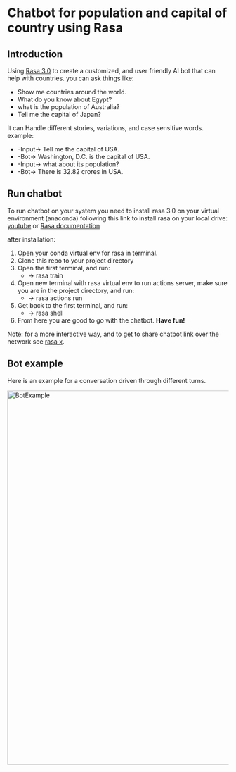 # Chatbot for population and capital of country using Rasa
## Introduction
Using [Rasa 3.0](https://rasa.com/docs/rasa/) to create a customized, and user friendly AI bot that can help with countries.
you can ask things like:
- Show me countries around the world.
- What do you know about Egypt?
- what is the population of Australia?
- Tell me the capital of Japan?

It can Handle different stories, variations, and case sensitive words.
example:
- -Input-> Tell me the capital of USA.
- -Bot-> Washington, D.C. is the capital of USA. 
- -Input-> what about its population?
- -Bot-> There is 32.82 crores in USA.

## Run chatbot
To run chatbot on your system you need to install rasa 3.0 on your virtual environment (anaconda)
following this link to install rasa on your local drive: [youtube](https://www.youtube.com/watch?v=GlR60CvTh8A) or [Rasa documentation](https://rasa.com/docs/rasa/installation)

after installation:
1. Open your conda virtual env for rasa in terminal.
2. Clone this repo to your project directory
3. Open the first terminal, and run:
    - -> rasa train
4. Open new terminal with rasa virtual env to run actions server, make sure you are in the project directory, and run: 
    - -> rasa actions run
5. Get back to the first terminal, and run:
    - -> rasa shell
6. From here you are good to go with the chatbot. **Have fun!**

Note: for a more interactive way, and to get to share chatbot link over the network see [rasa x](https://rasa.com/docs/rasa-x/installation-and-setup/installation-guide).

## Bot example
Here is an example for a conversation driven through different turns.

<img src="https://github.com/hazemhosny/Chatbot_Countries/blob/main/BotExample.png" alt="BotExample" width="850"/>
